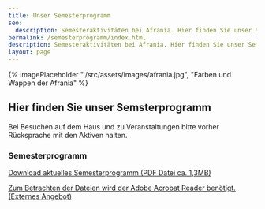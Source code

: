 ```yaml
---
title: Unser Semesterprogramm
seo:
  description: Semesteraktivitäten bei Afrania. Hier finden Sie unser Semsterprogramm
permalink: /semesterprogramm/index.html
description: Semesteraktivitäten bei Afrania. Hier finden Sie unser Semsterprogramm
layout: page
---
```


{% imagePlaceholder "./src/assets/images/afrania.jpg", "Farben und Wappen der Afrania" %}

## Hier finden Sie unser Semsterprogramm

Bei Besuchen auf dem Haus und zu Veranstaltungen bitte vorher Rücksprache mit den Aktiven halten.

### Semesterprogramm

[Download aktuelles Semesterprogramm (PDF Datei ca. 1,3MB)](/assets/downloads/Semesterprogramm_Afrania.pdf)

[Zum Betrachten der Dateien wird der Adobe Acrobat Reader benötigt. (Externes Angebot)](http://www.adobe.com/de/products/acrobat/readstep2.html)
